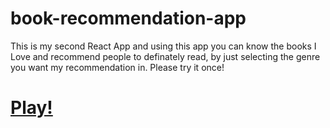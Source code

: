 # book-recommendation-app
This is my second React App and using this app you can know the books I Love and recommend people to definately read, by just selecting the genre you want my recommendation in. Please try it once!

# [Play!](https://books-recommendation-app.netlify.app/)
